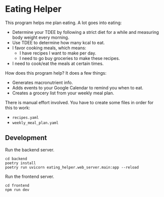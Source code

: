# Eating Helper

This program helps me plan eating. A lot goes into eating:

- Determine your TDEE by following a strict diet for a while and measuring body
  weight every morning.
- Use TDEE to determine how many kcal to eat.
- I favor cooking meals, which means:
  - I have recipes I want to make per day.
  - I need to go buy groceries to make these recipes.
- I need to cook/eat the meals at certain times.

How does this program help? It does a few things:

- Generates macronutrient info.
- Adds events to your Google Calendar to remind you when to eat.
- Creates a grocery list from your weekly meal plan.

There is manual effort involved. You have to create some files in order for this to work:

- `recipes.yaml`
- `weekly_meal_plan.yaml`

## Development

Run the backend server.

```shell
cd backend
poetry install
poetry run uvicorn eating_helper.web_server.main:app --reload
```

Run the frontend server.

```shell
cd frontend
npm run dev
```
